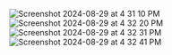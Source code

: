
![Screenshot 2024-08-29 at 4 31 10 PM](https://github.com/user-attachments/assets/a4c06427-ceb4-4de2-9917-d90a147ec6d5)
![Screenshot 2024-08-29 at 4 32 20 PM](https://github.com/user-attachments/assets/9c3b848c-b251-4359-b18b-50ab02109e7a)
![Screenshot 2024-08-29 at 4 32 31 PM](https://github.com/user-attachments/assets/e7654b43-7ecb-4698-b025-f6f79520ef97)
![Screenshot 2024-08-29 at 4 32 41 PM](https://github.com/user-attachments/assets/4d191a00-39ff-4f79-8573-9011592d914e)
